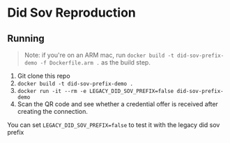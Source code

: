 # Did Sov Reproduction

## Running

> Note: if you're on an ARM mac, run `docker build -t did-sov-prefix-demo -f Dockerfile.arm .` as the build step.

1. Git clone this repo
2. `docker build -t did-sov-prefix-demo .`
3. `docker run -it --rm -e LEGACY_DID_SOV_PREFIX=false did-sov-prefix-demo`
4. Scan the QR code and see whether a credential offer is received after creating the connection.

You can set `LEGACY_DID_SOV_PREFIX=false` to test it with the legacy did sov prefix

